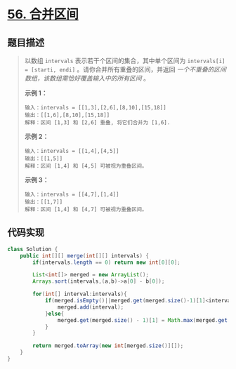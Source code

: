 # [56. 合并区间](https://leetcode.cn/problems/merge-intervals/)

## 题目描述

> 以数组 `intervals` 表示若干个区间的集合，其中单个区间为 `intervals[i] = [starti, endi]` 。请你合并所有重叠的区间，并返回 *一个不重叠的区间数组，该数组需恰好覆盖输入中的所有区间* 。
>
>  
>
> **示例 1：**
>
> ```
> 输入：intervals = [[1,3],[2,6],[8,10],[15,18]]
> 输出：[[1,6],[8,10],[15,18]]
> 解释：区间 [1,3] 和 [2,6] 重叠, 将它们合并为 [1,6].
> ```
>
> **示例 2：**
>
> ```
> 输入：intervals = [[1,4],[4,5]]
> 输出：[[1,5]]
> 解释：区间 [1,4] 和 [4,5] 可被视为重叠区间。
> ```
>
> **示例 3：**
>
> ```
> 输入：intervals = [[4,7],[1,4]]
> 输出：[[1,7]]
> 解释：区间 [1,4] 和 [4,7] 可被视为重叠区间。
> ```

## 代码实现

```java
class Solution {
    public int[][] merge(int[][] intervals) {
        if(intervals.length == 0) return new int[0][0];

        List<int[]> merged = new ArrayList();
        Arrays.sort(intervals,(a,b)->a[0] - b[0]);

        for(int[] interval:intervals){
            if(merged.isEmpty()||merged.get(merged.size()-1)[1]<interval[0]){
                merged.add(interval);
            }else{
                merged.get(merged.size() - 1)[1] = Math.max(merged.get(merged.size() - 1)[1], interval[1]);
            }
        }

        return merged.toArray(new int[merged.size()][]);
    }
}
```

